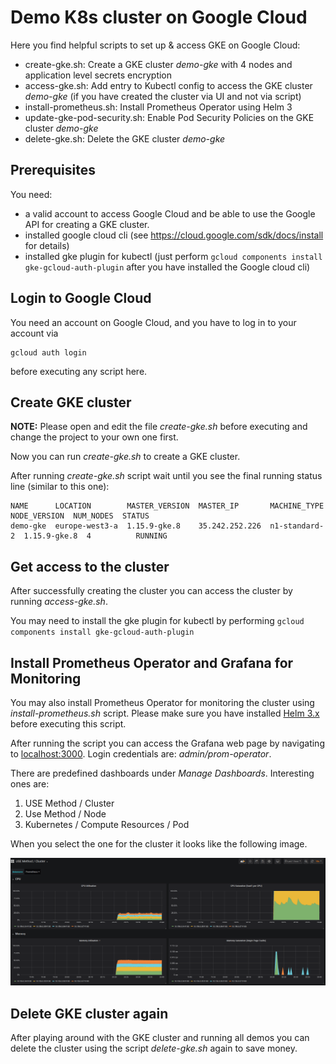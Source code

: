 # Demo K8s cluster on Google Cloud

Here you find helpful scripts to set up & access
GKE on Google Cloud:

* create-gke.sh: Create a GKE cluster _demo-gke_ with 4 nodes and application level secrets encryption
* access-gke.sh: Add entry to Kubectl config to access the GKE cluster _demo-gke_ (if you have created the cluster via UI and not via script)
* install-prometheus.sh: Install Prometheus Operator using Helm 3
* update-gke-pod-security.sh: Enable Pod Security Policies on the GKE cluster _demo-gke_
* delete-gke.sh: Delete the GKE cluster _demo-gke_

## Prerequisites

You need:
* a valid account to access Google Cloud and be able to use the Google API for creating a GKE cluster.
* installed google cloud cli (see <https://cloud.google.com/sdk/docs/install> for details)
* installed gke plugin for kubectl (just perform `gcloud components install gke-gcloud-auth-plugin` after you have installed the Google cloud cli)

## Login to Google Cloud

You need an account on Google Cloud, and you have to log in to your account via

```shell
gcloud auth login
```

before executing any script here.

## Create GKE cluster

__NOTE:__ Please open and edit the file _create-gke.sh_ before executing and change the project to your own one first.

Now you can run _create-gke.sh_ to create a GKE cluster.

After running _create-gke.sh_ script wait until you see the final running status line (similar to this one):

```shell
NAME      LOCATION        MASTER_VERSION  MASTER_IP       MACHINE_TYPE   NODE_VERSION  NUM_NODES  STATUS
demo-gke  europe-west3-a  1.15.9-gke.8    35.242.252.226  n1-standard-2  1.15.9-gke.8  4          RUNNING
```

## Get access to the cluster

After successfully creating the cluster you can access the cluster by running _access-gke.sh_.

You may need to install the gke plugin for kubectl by performing `gcloud components install gke-gcloud-auth-plugin`

## Install Prometheus Operator and Grafana for Monitoring

You may also install Prometheus Operator for monitoring the cluster using _install-prometheus.sh_ script.
Please make sure you have installed [Helm 3.x](https://github.com/helm/helm#install) before executing this script.

After running the script you can access the Grafana web page by navigating to [localhost:3000](http://localhost:3000).
Login credentials are: _admin/prom-operator_.

There are predefined dashboards under _Manage Dashboards_.
Interesting ones are:

1. USE Method / Cluster
2. Use Method / Node
3. Kubernetes / Compute Resources / Pod

When you select the one for the cluster it looks like the following image.

![Grafana](images/grafana.png)

## Delete GKE cluster again

After playing around with the GKE cluster and running all demos you can delete the cluster using the script _delete-gke.sh_ again to save money.
